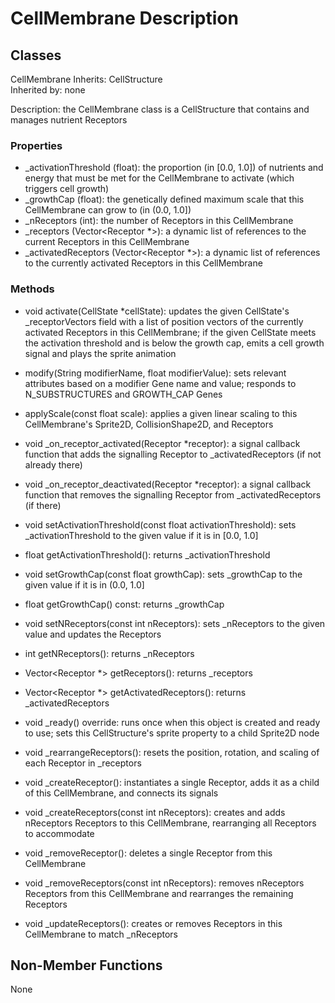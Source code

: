 # CellMembrane Description

## Classes

CellMembrane
Inherits: CellStructure  
Inherited by: none

Description: the CellMembrane class is a CellStructure that contains and manages nutrient Receptors

### Properties
- _activationThreshold (float): the proportion (in [0.0, 1.0]) of nutrients and energy that must be met for the CellMembrane to activate (which triggers cell growth)
- _growthCap (float): the genetically defined maximum scale that this CellMembrane can grow to (in (0.0, 1.0])
- _nReceptors (int): the number of Receptors in this CellMembrane
- _receptors (Vector\<Receptor *\>): a dynamic list of references to the current Receptors in this CellMembrane
- _activatedReceptors (Vector\<Receptor *\>): a dynamic list of references to the currently activated Receptors in this CellMembrane

### Methods
- void activate(CellState *cellState): updates the given CellState's _receptorVectors field with a list of position vectors of the currently activated Receptors in this CellMembrane; if the given CellState meets the activation threshold and is below the growth cap, emits a cell growth signal and plays the sprite animation
- modify(String modifierName, float modifierValue): sets relevant attributes based on a modifier Gene name and value; responds to N_SUBSTRUCTURES and GROWTH_CAP Genes
- applyScale(const float scale): applies a given linear scaling to this CellMembrane's Sprite2D, CollisionShape2D, and Receptors

- void _on_receptor_activated(Receptor *receptor): a signal callback function that adds the signalling Receptor to _activatedReceptors (if not already there)
- void _on_receptor_deactivated(Receptor *receptor): a signal callback function that removes the signalling Receptor from _activatedReceptors (if there)

- void setActivationThreshold(const float activationThreshold): sets _activationThreshold to the given value if it is in [0.0, 1.0]
- float getActivationThreshold(): returns _activationThreshold

- void setGrowthCap(const float growthCap): sets _growthCap to the given value if it is in (0.0, 1.0]
- float getGrowthCap() const: returns _growthCap

- void setNReceptors(const int nReceptors): sets _nReceptors to the given value and updates the Receptors
- int getNReceptors(): returns _nReceptors

- Vector\<Receptor *\> getReceptors(): returns _receptors
- Vector\<Receptor *\> getActivatedReceptors(): returns _activatedReceptors

- void _ready() override: runs once when this object is created and ready to use; sets this CellStructure's sprite property to a child Sprite2D node

- void _rearrangeReceptors(): resets the position, rotation, and scaling of each Receptor in _receptors

- void _createReceptor(): instantiates a single Receptor, adds it as a child of this CellMembrane, and connects its signals
- void _createReceptors(const int nReceptors): creates and adds nReceptors Receptors to this CellMembrane, rearranging all Receptors to accommodate
- void _removeReceptor(): deletes a single Receptor from this CellMembrane
- void _removeReceptors(const int nReceptors): removes nReceptors Receptors from this CellMembrane and rearranges the remaining Receptors

- void _updateReceptors(): creates or removes Receptors in this CellMembrane to match _nReceptors

## Non-Member Functions
None
